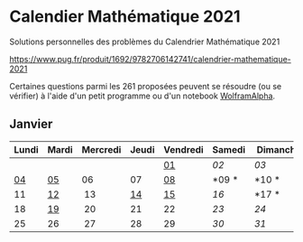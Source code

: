 # Calendier Mathématique 2021

Solutions personnelles des problèmes du Calendrier Mathématique 2021

https://www.pug.fr/produit/1692/9782706142741/calendrier-mathematique-2021

Certaines questions parmi les 261 proposées peuvent se résoudre (ou se vérifier) à l'aide d'un petit programme ou d'un notebook [WolframAlpha](https://www.wolframalpha.com).

## Janvier

| Lundi | Mardi | Mercredi | Jeudi | Vendredi | Samedi | Dimanche |
| ----- | ----- | -------- | ----- | -------- | ------ | -------- |
| | | | | [01](janvier/01.py) | *02* | *03* |
| [04](janvier/04.md) | [05](janvier/05.py) | 06 | 07 | [08](janvier/08.py) | *09 *| *10 *|
| 11 | [12](janvier/12.md) | 13 | [14](janvier/14.py) | [15](janvier/15.py) | *16* | *17 *|
| 18 | [19](janvier/19.md) | 20 | 21 | 22 | *23* | *24* |
| 25 | 26 | 27 | 28 | 29 | *30* | *31* |
